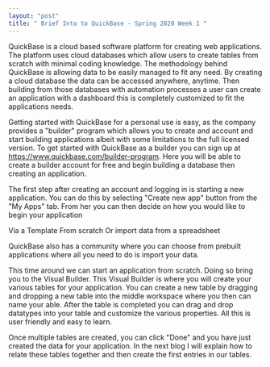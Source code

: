 ```yaml
---
layout: "post"
title: " Brief Into to QuickBase - Spring 2020 Week 1 "
---
```


QuickBase is a cloud based software platform for creating web applications. The platform uses cloud databases which allow users to create tables from scratch with minimal coding knowledge. The methodology behind QuickBase is allowing data to be easily managed to fit any need. By creating a cloud database the data can be accessed anywhere, anytime. Then building from those databases with automation processes a user can create an application with a dashboard this is completely customized to fit the applications needs.

Getting started with QuickBase for a personal use is easy, as the company provides a "builder" program which allows you to create and account and start building applications albeit with some limitations to the full licensed version. To get started with QuickBase as a builder you can sign up at https://www.quickbase.com/builder-program. Here you will be able to create a builder account for free and begin building a database then creating an application.

The first step after creating an account and logging in is starting a new application. You can do this by selecting "Create new app" button from the "My Apps" tab. From her you can then decide on how you would like to begin your application

  Via a Template
  From scratch
  Or import data from a spreadsheet

QuickBase also has a community where you can choose from prebuilt applications where all you need to do is import your data.

This time around we can start an application from scratch. Doing so bring you to the Visual Builder. This Visual Builder is where you will create your various tables for your application. You can create a new table by dragging and dropping a new table into the middle workspace where you then can name your able. After the table is completed you can drag and drop datatypes into your table and customize the various properties. All this is user friendly and easy to learn. 

Once multiple tables are created, you can click "Done" and you have just created the data for your application. In the next blog I will explain how to relate these tables together and then create the first entries in our tables.
